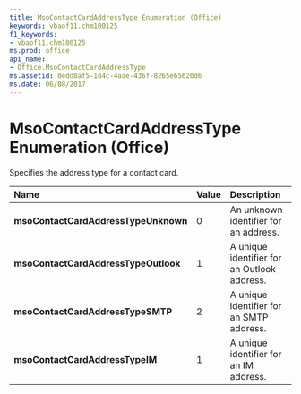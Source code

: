 ```yaml
---
title: MsoContactCardAddressType Enumeration (Office)
keywords: vbaof11.chm100125
f1_keywords:
- vbaof11.chm100125
ms.prod: office
api_name:
- Office.MsoContactCardAddressType
ms.assetid: 0edd8af5-1d4c-4aae-436f-8265e65620d6
ms.date: 06/08/2017
---
```



# MsoContactCardAddressType Enumeration (Office)

Specifies the address type for a contact card.



|**Name**|**Value**|**Description**|
|:-----|:-----|:-----|
|**msoContactCardAddressTypeUnknown**|0|An unknown identifier for an address.|
|**msoContactCardAddressTypeOutlook**|1|A unique identifier for an Outlook address.|
|**msoContactCardAddressTypeSMTP**|2|A unique identifier for an SMTP address.|
|**msoContactCardAddressTypeIM**|1|A unique identifier for an IM address.|

